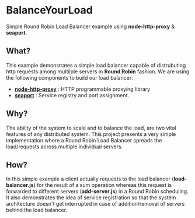 # BalanceYourLoad
Simple Round Robin Load Balancer example using **node-http-proxy** & **seaport**.

What?
-----
This example demonstrates a simple load balancer capable of distrubuting http requests among multilple servers in **Round Robin** fashion. We are using the following components to build our load balancer:
- [**node-http-proxy**](https://github.com/nodejitsu/node-http-proxy) : HTTP programmable proxying library
- [**seaport**](https://github.com/substack/seaport) : Service registry and port assignment.

Why?
----
The ability of the system to scale and to balance the load, are two vital features of any distributed system. This project presents a very simple implementation where a Round Robin Load Balancer spreads the load/requests across multiple individual servers. 

How?
----
In this simple example a client actually requests to the load balancer (**load-balancer.js**) for the result of a sum operation whereas this request is forwarded to different servers (**add-server.js**) in a Round Robin scheduling. It also demonstrates the idea of service registration so that the system architecture doesn't get interrupted in case of addition/removal of servers behind the load balancer.  
